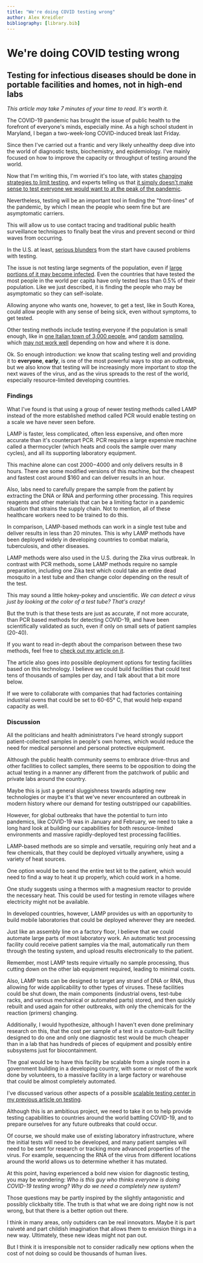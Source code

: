 ```yaml
---
title: "We're doing COVID testing wrong"
author: Alex Kreidler
bibliography: [library.bib]
---
```


# We're doing COVID testing wrong
## Testing for infectious diseases should be done in portable facilities and homes, not in high-end labs

*This article may take 7 minutes of your time to read. It's worth it.*

The COVID-19 pandemic has brought the issue of public health to the forefront of everyone's minds, especially mine. As a high school student in Maryland, I began a two-week-long COVID-induced break last Friday.

Since then I've carried out a frantic and very likely unhealthy deep dive into the world of diagnostic tests, biochemistry, and epidemiology. I've mainly focused on how to improve the capacity or throughput of testing around the world.

Now that I'm writing this, I'm worried it's too late, with states [changing strategies to limit testing](https://www.washingtonpost.com/health/2020/03/21/coronavirus-testing-strategyshift/), and experts telling us that [it simply doesn't make sense to test everyone we would want to at the peak of the pandemic](https://www.cnn.com/2020/03/20/health/coronavirus-response-must-adapt-frieden-analysis/index.html).

Nevertheless, testing will be an important tool in finding the "front-lines" of the pandemic, by which I mean the people who seem fine but are asymptomatic carriers.

This will allow us to use contact tracing and traditional public health surveillance techniques to finally beat the virus and prevent second or third waves from occurring.

In the U.S. at least, [serious blunders](https://www.businessinsider.com/us-coronavirus-testing-problems-timeline-2020-3) from the start have caused problems with testing. 

The issue is not testing large segments of the population, even if [large portions of it may become infected](https://www.nytimes.com/2020/03/13/us/coronavirus-deaths-estimate.html).
Even the countries that have tested the most people in the world per capita have only tested less than 0.5% of their population. Like we just described, it is finding the people who may be asymptomatic so they can self-isolate.

Allowing anyone who wants one, however, to get a test, like in South Korea, could allow people with any sense of being sick, even without symptoms, to get tested.

Other testing methods include testing everyone if the population is small enough, like in [one Italian town of 3,000 people](https://www.theguardian.com/world/2020/mar/18/scientists-say-mass-tests-in-italian-town-have-halted-covid-19), and [random](https://www.rivm.nl/en/news/result-of-random-sample-4-hospital-staff-infected-with-coronavirus) [sampling](https://www.hindustantimes.com/india-news/no-community-transmission-of-covid-19-in-india-random-samples-test-negative-icmr/story-ujTgZUGfvDdTSWMy0ONA1M.html), which [may not work well](https://timesofindia.indiatimes.com/india/covid-19-random-sampling-not-the-right-way-to-find-out-extent-of-pandemic-says-ex-icmr-expert/articleshow/74721302.cms) depending on how and where it is done.


Ok. So enough introduction: we know that scaling testing well and providing it to **everyone**, **early**, is one of the most powerful ways to stop an outbreak, but we also know that testing will be increasingly more important to stop the next waves of the virus, and as the virus spreads to the rest of the world, especially resource-limited developing countries.

### Findings

What I've found is that using a group of newer testing methods called LAMP instead of the more established method called PCR would enable testing on a scale we have never seen before.

LAMP is faster, less complicated, often less expensive, and often more accurate than it's counterpart PCR. PCR requires a large expensive machine called a thermocycler (which heats and cools the sample over many cycles), and all its supporting laboratory equipment.

This machine alone can cost $2000-$4000 and only delivers results in 8 hours. There are some modified versions of this machine, but the cheapest and fastest cost around $160 and can deliver results in an hour.

Also, labs need to carefully prepare the sample from the patient by extracting the DNA or RNA and performing other processing. This requires reagents and other materials that can be a limiting factor in a pandemic situation that strains the supply chain. Not to mention, all of these healthcare workers need to be trained to do this.

In comparison, LAMP-based methods can work in a single test tube and deliver results in less than 20 minutes. This is why LAMP methods have been deployed widely in developing countries to combat malaria, tuberculosis, and other diseases.

LAMP methods were also used in the U.S. during the Zika virus outbreak. In contrast with PCR methods, some LAMP methods require no sample preparation, including one Zika test which could take an entire dead mosquito in a test tube and then change color depending on the result of the test.

This may sound a little hokey-pokey and unscientific. *We can detect a virus just by looking at the color of a test tube? That's crazy!*

But the truth is that these tests are just as accurate, if not more accurate, than PCR based methods for detecting COVID-19, and have been scientifically validated as such, even if only on small sets of patient samples (20-40).

<!-- I'm using accuracy as a general term here. When discussing diagnostic tests, we talk about sensitivity (the probability of correctly detecting a positive result) and specificity (the probability of correctly detecting a negative result). In general, LAMP has about the same sensitivity and higher specificity than PCR methods. -->

If you want to read in-depth about the comparison between these two methods, feel free to [check out my article on it](/posts/covid-testing).

The article also goes into possible deployment options for testing facilities based on this technology. I believe we could build facilities that could test tens of thousands of samples per day, and I talk about that a bit more below.

If we were to collaborate with companies that had factories containing industrial ovens that could be set to 60-65° C, that would help expand capacity as well.

### Discussion

All the politicians and health administrators I've heard strongly support patient-collected samples in people's own homes, which would reduce the need for medical personnel and personal protective equipment.

Although the public health community seems to embrace drive-thrus and other facilities to collect samples, there seems to be opposition to doing the actual testing in a manner any different from the patchwork of public and private labs around the country.

Maybe this is just a general sluggishness towards adapting new technologies or maybe it's that we've never encountered an outbreak in modern history where our demand for testing outstripped our capabilities.

However, for global outbreaks that have the potential to turn into pandemics, like COVID-19 was in January and February, we need to take a long hard look at building our capabilities for both resource-limited environments and massive rapidly-deployed test processing facilities.

LAMP-based methods are so simple and versatile, requiring only heat and a few chemicals, that they could be deployed virtually anywhere, using a variety of heat sources.

One option would be to send the entire test kit to the patient, which would need to find a way to heat it up properly, which could work in a home.

One study suggests using a thermos with a magnesium reactor to provide the necessary heat. This could be used for testing in remote villages where electricity might not be available. 

In developed countries, however, LAMP provides us with an opportunity to build mobile laboratories that could be deployed wherever they are needed.

Just like an assembly line on a factory floor, I believe that we could automate large parts of most laboratory work. An automatic test processing facility could receive patient samples via the mail, automatically run them through the testing system, and upload results electronically to the patient.

Remember, most LAMP tests require virtually no sample processing, thus cutting down on the other lab equipment required, leading to minimal costs.

Also, LAMP tests can be designed to target any strand of DNA or RNA, thus allowing for wide applicability to other types of viruses. These facilities could be shut down, the main components (industrial ovens, test-tube racks, and various mechanical or automated parts) stored, and then quickly rebuilt and used again for other outbreaks, with only the chemicals for the reaction (primers) changing.

Additionally, I would hypothesize, although I haven't even done preliminary research on this, that the cost per sample of a test in a custom-built facility designed to do one and only one diagnostic test would be much cheaper than in a lab that has hundreds of pieces of equipment and possibly entire subsystems just for biocontainment.

The goal would be to have this facility be scalable from a single room in a government building in a developing country, with some or most of the work done by volunteers, to a massive facility in a large factory or warehouse that could be almost completely automated. 

I've discussed various other aspects of a possible [scalable testing center in my previous article on testing](/posts/covid-testing#additional-thoughts).

Although this is an ambitious project, we need to take it on to help provide testing capabilities to countries around the world battling COVID-19, and to prepare ourselves for any future outbreaks that could occur.

Of course, we should make use of existing laboratory infrastructure, where the initial tests will need to be developed, and many patient samples will need to be sent for research or tracking more advanced properties of the virus. For example, sequencing the RNA of the virus from different locations around the world allows us to determine whether it has mutated.

At this point, having experienced a bold new vision for diagnostic testing, you may be wondering: *Who is this guy who thinks everyone is doing COVID-19 testing wrong? Why do we need a completely new system?*

Those questions may be partly inspired by the slightly antagonistic and possibly clickbaity title. The truth is that what we are doing right now is not wrong, but that there is a better option out there.

I think in many areas, only outsiders can be real innovators. Maybe it is part naiveté and part childish imagination that allows them to envision things in a new way. Ultimately, these new ideas might not pan out.

But I think it is irresponsible not to consider radically new options when the cost of not doing so could be thousands of human lives.